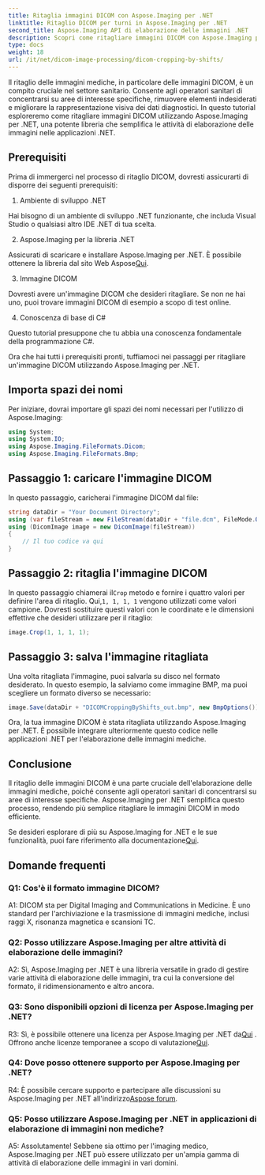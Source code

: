 ```yaml
---
title: Ritaglia immagini DICOM con Aspose.Imaging per .NET
linktitle: Ritaglio DICOM per turni in Aspose.Imaging per .NET
second_title: Aspose.Imaging API di elaborazione delle immagini .NET
description: Scopri come ritagliare immagini DICOM con Aspose.Imaging per .NET. Migliora l'elaborazione delle immagini mediche con questa guida passo passo.
type: docs
weight: 18
url: /it/net/dicom-image-processing/dicom-cropping-by-shifts/
---
```

Il ritaglio delle immagini mediche, in particolare delle immagini DICOM, è un compito cruciale nel settore sanitario. Consente agli operatori sanitari di concentrarsi su aree di interesse specifiche, rimuovere elementi indesiderati e migliorare la rappresentazione visiva dei dati diagnostici. In questo tutorial esploreremo come ritagliare immagini DICOM utilizzando Aspose.Imaging per .NET, una potente libreria che semplifica le attività di elaborazione delle immagini nelle applicazioni .NET.

## Prerequisiti

Prima di immergerci nel processo di ritaglio DICOM, dovresti assicurarti di disporre dei seguenti prerequisiti:

1. Ambiente di sviluppo .NET

Hai bisogno di un ambiente di sviluppo .NET funzionante, che includa Visual Studio o qualsiasi altro IDE .NET di tua scelta.

2. Aspose.Imaging per la libreria .NET

 Assicurati di scaricare e installare Aspose.Imaging per .NET. È possibile ottenere la libreria dal sito Web Aspose[Qui](https://releases.aspose.com/imaging/net/).

3. Immagine DICOM

Dovresti avere un'immagine DICOM che desideri ritagliare. Se non ne hai uno, puoi trovare immagini DICOM di esempio a scopo di test online.

4. Conoscenza di base di C#

Questo tutorial presuppone che tu abbia una conoscenza fondamentale della programmazione C#.

Ora che hai tutti i prerequisiti pronti, tuffiamoci nei passaggi per ritagliare un'immagine DICOM utilizzando Aspose.Imaging per .NET.

## Importa spazi dei nomi

Per iniziare, dovrai importare gli spazi dei nomi necessari per l'utilizzo di Aspose.Imaging:

```csharp
using System;
using System.IO;
using Aspose.Imaging.FileFormats.Dicom;
using Aspose.Imaging.FileFormats.Bmp;
```

## Passaggio 1: caricare l'immagine DICOM

In questo passaggio, caricherai l'immagine DICOM dal file:

```csharp
string dataDir = "Your Document Directory";
using (var fileStream = new FileStream(dataDir + "file.dcm", FileMode.Open, FileAccess.Read))
using (DicomImage image = new DicomImage(fileStream))
{
    // Il tuo codice va qui
}
```

## Passaggio 2: ritaglia l'immagine DICOM

 In questo passaggio chiamerai il`Crop` metodo e fornire i quattro valori per definire l'area di ritaglio. Qui,`1, 1, 1, 1` vengono utilizzati come valori campione. Dovresti sostituire questi valori con le coordinate e le dimensioni effettive che desideri utilizzare per il ritaglio:

```csharp
image.Crop(1, 1, 1, 1);
```

## Passaggio 3: salva l'immagine ritagliata

Una volta ritagliata l'immagine, puoi salvarla su disco nel formato desiderato. In questo esempio, la salviamo come immagine BMP, ma puoi scegliere un formato diverso se necessario:

```csharp
image.Save(dataDir + "DICOMCroppingByShifts_out.bmp", new BmpOptions());
```

Ora, la tua immagine DICOM è stata ritagliata utilizzando Aspose.Imaging per .NET. È possibile integrare ulteriormente questo codice nelle applicazioni .NET per l'elaborazione delle immagini mediche.

## Conclusione

Il ritaglio delle immagini DICOM è una parte cruciale dell'elaborazione delle immagini mediche, poiché consente agli operatori sanitari di concentrarsi su aree di interesse specifiche. Aspose.Imaging per .NET semplifica questo processo, rendendo più semplice ritagliare le immagini DICOM in modo efficiente.

 Se desideri esplorare di più su Aspose.Imaging for .NET e le sue funzionalità, puoi fare riferimento alla documentazione[Qui](https://reference.aspose.com/imaging/net/). 

## Domande frequenti

### Q1: Cos'è il formato immagine DICOM?

A1: DICOM sta per Digital Imaging and Communications in Medicine. È uno standard per l'archiviazione e la trasmissione di immagini mediche, inclusi raggi X, risonanza magnetica e scansioni TC.

### Q2: Posso utilizzare Aspose.Imaging per altre attività di elaborazione delle immagini?

A2: Sì, Aspose.Imaging per .NET è una libreria versatile in grado di gestire varie attività di elaborazione delle immagini, tra cui la conversione del formato, il ridimensionamento e altro ancora.

### Q3: Sono disponibili opzioni di licenza per Aspose.Imaging per .NET?

 R3: Sì, è possibile ottenere una licenza per Aspose.Imaging per .NET da[Qui](https://purchase.aspose.com/buy) . Offrono anche licenze temporanee a scopo di valutazione[Qui](https://purchase.aspose.com/temporary-license/).

### Q4: Dove posso ottenere supporto per Aspose.Imaging per .NET?

 R4: È possibile cercare supporto e partecipare alle discussioni su Aspose.Imaging per .NET all'indirizzo[Aspose forum](https://forum.aspose.com/).

### Q5: Posso utilizzare Aspose.Imaging per .NET in applicazioni di elaborazione di immagini non mediche?

A5: Assolutamente! Sebbene sia ottimo per l'imaging medico, Aspose.Imaging per .NET può essere utilizzato per un'ampia gamma di attività di elaborazione delle immagini in vari domini.